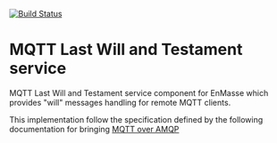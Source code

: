 [![Build Status](https://travis-ci.org/EnMasseProject/mqtt-lwt.svg?branch=master)](https://travis-ci.org/EnMasseProject/mqtt-lwt)

# MQTT Last Will and Testament service
MQTT Last Will and Testament service component for EnMasse which provides "will" messages handling for remote MQTT clients.

This implementation follow the specification defined by the following documentation for bringing [MQTT over AMQP](../../documentation/mqtt-over-amqp)
